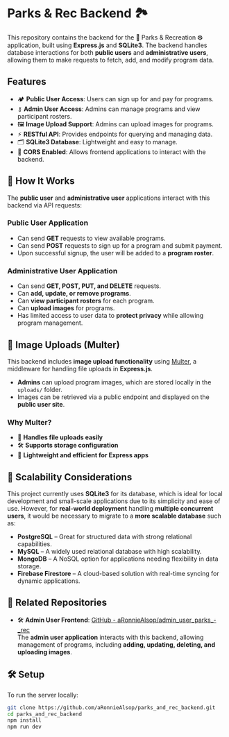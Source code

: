 # Parks & Rec Backend 🏞

This repository contains the backend for the 🏸 Parks & Recreation ⚽︎ application, built using **Express.js** and **SQLite3**. The backend handles database interactions for both **public users** and **administrative users**, allowing them to make requests to fetch, add, and modify program data.

## Features
- 🏕 **Public User Access**: Users can sign up for and pay for programs.
- ⚷ **Admin User Access**: Admins can manage programs and view participant rosters.
- 🖼 **Image Upload Support**: Admins can upload images for programs.
- ⚡︎ **RESTful API**: Provides endpoints for querying and managing data.
- 🗂 **SQLite3 Database**: Lightweight and easy to manage.
- 🔗 **CORS Enabled**: Allows frontend applications to interact with the backend.

## 🔧 How It Works
The **public user** and **administrative user** applications interact with this backend via API requests:

### **Public User Application**
- Can send **GET** requests to view available programs.
- Can send **POST** requests to sign up for a program and submit payment.
- Upon successful signup, the user will be added to a **program roster**.

### **Administrative User Application**
- Can send **GET, POST, PUT, and DELETE** requests.
- Can **add, update, or remove programs**.
- Can **view participant rosters** for each program.
- Can **upload images** for programs.
- Has limited access to user data to **protect privacy** while allowing program management.

## 📂 Image Uploads (Multer)
This backend includes **image upload functionality** using [Multer](https://www.npmjs.com/package/multer), a middleware for handling file uploads in **Express.js**.  
- **Admins** can upload program images, which are stored locally in the `uploads/` folder.
- Images can be retrieved via a public endpoint and displayed on the **public user site**.

### **Why Multer?**
- 📂 **Handles file uploads easily**  
- 🛠 **Supports storage configuration**  
- 🚀 **Lightweight and efficient for Express apps**  

## 🔧 Scalability Considerations
This project currently uses **SQLite3** for its database, which is ideal for local development and small-scale applications due to its simplicity and ease of use. However, for **real-world deployment** handling **multiple concurrent users**, it would be necessary to migrate to a **more scalable database** such as:

- **PostgreSQL** – Great for structured data with strong relational capabilities.
- **MySQL** – A widely used relational database with high scalability.
- **MongoDB** – A NoSQL option for applications needing flexibility in data storage.
- **Firebase Firestore** – A cloud-based solution with real-time syncing for dynamic applications.

## 🔗 Related Repositories
- 🛠 **Admin User Frontend**: [GitHub - aRonnieAlsop/admin_user_parks_-_rec](https://github.com/aRonnieAlsop/admin_user_parks_-_rec)  
  The **admin user application** interacts with this backend, allowing management of programs, including **adding, updating, deleting, and uploading images**.

## 🛠 Setup
To run the server locally:
```sh
git clone https://github.com/aRonnieAlsop/parks_and_rec_backend.git
cd parks_and_rec_backend
npm install
npm run dev
